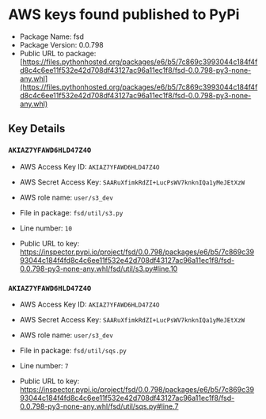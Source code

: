 # AWS keys found published to PyPi

* Package Name: fsd
* Package Version: 0.0.798
* Public URL to package: [https://files.pythonhosted.org/packages/e6/b5/7c869c3993044c184f4fd8c4c6ee11f532e42d708df43127ac96a11ec1f8/fsd-0.0.798-py3-none-any.whl](https://files.pythonhosted.org/packages/e6/b5/7c869c3993044c184f4fd8c4c6ee11f532e42d708df43127ac96a11ec1f8/fsd-0.0.798-py3-none-any.whl)

## Key Details

### `AKIAZ7YFAWD6HLD47Z4O`

* AWS Access Key ID: `AKIAZ7YFAWD6HLD47Z4O`
* AWS Secret Access Key: `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` 
* AWS role name: `user/s3_dev`
* File in package: `fsd/util/s3.py`
* Line number: `10`

* Public URL to key: https://inspector.pypi.io/project/fsd/0.0.798/packages/e6/b5/7c869c3993044c184f4fd8c4c6ee11f532e42d708df43127ac96a11ec1f8/fsd-0.0.798-py3-none-any.whl/fsd/util/s3.py#line.10



### `AKIAZ7YFAWD6HLD47Z4O`

* AWS Access Key ID: `AKIAZ7YFAWD6HLD47Z4O`
* AWS Secret Access Key: `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` 
* AWS role name: `user/s3_dev`
* File in package: `fsd/util/sqs.py`
* Line number: `7`

* Public URL to key: https://inspector.pypi.io/project/fsd/0.0.798/packages/e6/b5/7c869c3993044c184f4fd8c4c6ee11f532e42d708df43127ac96a11ec1f8/fsd-0.0.798-py3-none-any.whl/fsd/util/sqs.py#line.7


